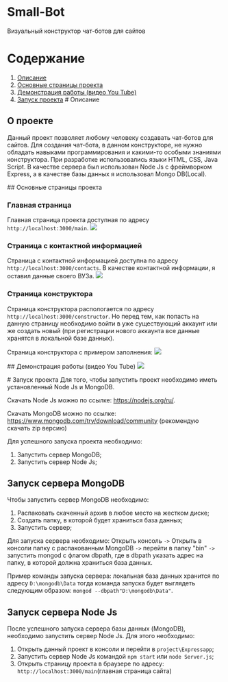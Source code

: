 # Small-Bot
Визуальный конструктор чат-ботов для сайтов
# Содержание
1. [Описание](#description)
2. [Основные страницы проекта](#CommonPage)
3. [Демонстрация работы (видео You Tube)](#Video)
4. [Запуск проекта](#StartProject)
<a name="description"># Описание</a>

## О проекте
Данный проект позволяет любому человеку создавать чат-ботов для сайтов.
Для создания чат-бота, в данном конструкторе, не нужно обладать навыками программирования и какими-то особыми знаниями конструктора.
При разработке использовались языки HTML, CSS, Java Script. В качестве сервера был использован Node Js с фреймворком Express, а в качестве базы данных я использовал Mongo DB(Local). 

<a name="CommonPage">## Основные страницы проекта </a>

### Главная страница
Главная страница проекта доступная по адресу `http://localhost:3000/main`.
![](https://i.ibb.co/QKs9GDW/1.jpg)

### Страница с контактной информацией
Страница с контактной информацией доступна по адресу `http://localhost:3000/contacts`. 
В качестве контактной информации, я оставил данные своего ВУЗа.
![](https://i.ibb.co/hZ1zwvK/1.jpg)

### Страница конструктора
Страница конструктора распологается по адресу `http://localhost:3000/constructor`. Но перед тем, как попасть на данную страницу необходимо
войти в уже существующий аккаунт или же создать новый (при регистрации нового аккаунта все данные хранятся в локальной базе данных).

Страница конструктора с примером заполнения:
![](https://i.ibb.co/H77vZTy/image.jpg)

<a name="Video"> ## Демонстрация работы (видео You Tube) </a>
[![](http://img.youtube.com/vi/bZGllXZ_x08/0.jpg)](https://youtu.be/bZGllXZ_x08)
 
<a name="StartProject"># Запуск проекта</a>
Для того, чтобы запустить проект необходимо иметь установленный Node Js и MongoDB.

Скачать Node Js можно по ссылке: https://nodejs.org/ru/. 

Скачать MongoDB можно по ссылке: https://www.mongodb.com/try/download/community (рекомендую скачать zip версию)

Для успешного запуска проекта необходимо:
1. Запустить сервер MongoDB;
2. Запустить сервер Node Js;

## Запуск сервера MongoDB

Чтобы запустить сервер MongoDB необходимо:
1. Распаковать скаченный архив в любое место на жестком диске;
2. Создать папку, в которой будет храниться база данных;
3. Запустить сервер;

Для запуска сервера необходимо: Открыть консоль `->` Открыть в консоли папку с распакованным MongoDB `->` перейти в папку "bin" `->` запустить mongod с флагом dbpath, где в dbpath указать адрес на папку, в которой должна храниться база данных.

Пример команды запуска сервера: локальная база данных хранится по адресу `D:\mongodb\Data` тогда команда запуска будет выглядеть следующим образом: `mongod --dbpath"D:\mongodb\Data"`.

## Запуск сервера Node Js

После успешного запуска сервера базы данных (MongoDB), необходимо запустить сервер Node Js. Для этого необходимо:
1. Открыть данный проект в консоли и перейти в `project\Expressapp`;
2. Запустить сервер Node Js командой `npm start` или `node Server.js`;
3. Открыть страницу проекта в браузере по адресу: `http://localhost:3000/main`(главная страница сайта)
